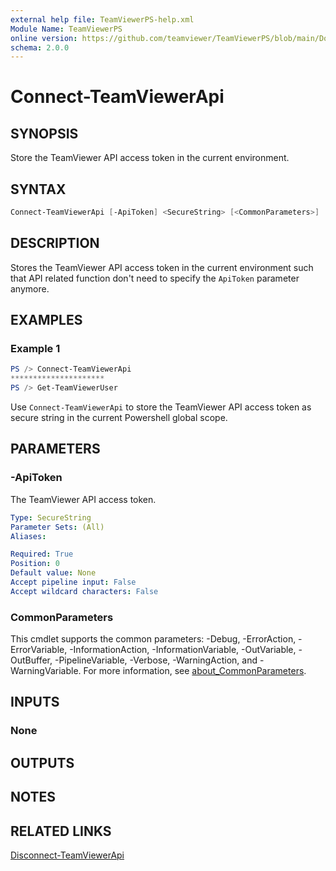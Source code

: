 ```yaml
---
external help file: TeamViewerPS-help.xml
Module Name: TeamViewerPS
online version: https://github.com/teamviewer/TeamViewerPS/blob/main/Docs/Cmdlets_help/Connect-TeamViewerApi.md
schema: 2.0.0
---
```


# Connect-TeamViewerApi

## SYNOPSIS

Store the TeamViewer API access token in the current environment.

## SYNTAX

```powershell
Connect-TeamViewerApi [-ApiToken] <SecureString> [<CommonParameters>]
```

## DESCRIPTION

Stores the TeamViewer API access token in the current environment such that
API related function don't need to specify the `ApiToken` parameter anymore.

## EXAMPLES

### Example 1

```powershell
PS /> Connect-TeamViewerApi
*********************
PS /> Get-TeamViewerUser
```

Use `Connect-TeamViewerApi` to store the TeamViewer API access token as secure
string in the current Powershell global scope.

## PARAMETERS

### -ApiToken

The TeamViewer API access token.

```yaml
Type: SecureString
Parameter Sets: (All)
Aliases:

Required: True
Position: 0
Default value: None
Accept pipeline input: False
Accept wildcard characters: False
```

### CommonParameters

This cmdlet supports the common parameters: -Debug, -ErrorAction, -ErrorVariable, -InformationAction, -InformationVariable, -OutVariable, -OutBuffer, -PipelineVariable, -Verbose, -WarningAction, and -WarningVariable. For more information, see [about_CommonParameters](http://go.microsoft.com/fwlink/?LinkID=113216).

## INPUTS

### None

## OUTPUTS

## NOTES

## RELATED LINKS

[Disconnect-TeamViewerApi](Disconnect-TeamViewerApi.md)
